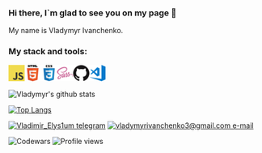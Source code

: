 ### Hi there, I`m glad to see you on my page 👋
My name is Vladymyr Ivanchenko. 

### My stack and tools:
<img align="left" alt="JavaScript" width="32px" src="https://raw.githubusercontent.com/github/explore/80688e429a7d4ef2fca1e82350fe8e3517d3494d/topics/javascript/javascript.png" />
<img align="left" alt="HTML5" width="32px" src="https://raw.githubusercontent.com/github/explore/80688e429a7d4ef2fca1e82350fe8e3517d3494d/topics/html/html.png" />
<img align="left" alt="CSS3" width="32px" src="https://raw.githubusercontent.com/github/explore/80688e429a7d4ef2fca1e82350fe8e3517d3494d/topics/css/css.png" />
<img align="left" alt="Sass" width="32px" src="https://raw.githubusercontent.com/github/explore/80688e429a7d4ef2fca1e82350fe8e3517d3494d/topics/sass/sass.png" />
<img align="left" alt="GitHub" width="32px" src="https://raw.githubusercontent.com/github/explore/78df643247d429f6cc873026c0622819ad797942/topics/github/github.png" />
<img alt="Visual Studio Code" width="32px" src="https://raw.githubusercontent.com/github/explore/80688e429a7d4ef2fca1e82350fe8e3517d3494d/topics/visual-studio-code/visual-studio-code.png" />


![Vladymyr's github stats](https://github-readme-stats.vercel.app/api?username=created-with-love&show_icons=true&theme=radical)


[![Top Langs](https://github-readme-stats.vercel.app/api/top-langs/?username=anuraghazra&layout=compact)](https://github.com/anuraghazra/github-readme-stats)





  [![Vladimir_Elys1um telegram](https://img.shields.io/badge/Telegram-%40Vladimir_Elys1um-blue?style=plastic&logo=telegram&link=https://t.me/Vladimir_Elys1um)](https://t.me/Vladimir_Elys1um)
  [![vladymyrivanchenko3@gmail.com e-mail](https://img.shields.io/badge/Gmail-vladymyrivanchenko3@gmail.com-red?style=plastic&logo=gmail&link=mailto:vladymyrivanchenko3@gmail.com)](mailto:vladymyrivanchenko3@gmail.com)




![Codewars](https://www.codewars.com/users/created-with-love/badges/micro)
![Profile views](https://gpvc.arturio.dev/created-with-love)
